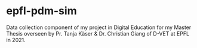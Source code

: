 # epfl-pdm-sim
Data collection component of my project in Digital Education for my Master Thesis overseen by Pr. Tanja Käser &amp; Dr. Christian Giang of D-VET at EPFL in 2021.
